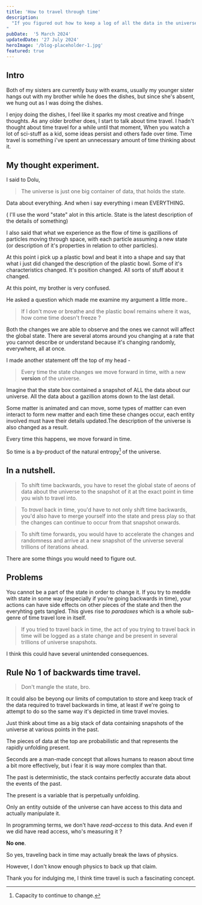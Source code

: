 ```yaml
---
title: 'How to travel through time'
description:
  "If you figured out how to keep a log of all the data in the universe, and kept snapshots of it everytime this data changed, you would become able observe the flow of time like a stack and insert yourself at some arbitrary snapshot you want to inhabit.
"
pubDate:  '5 March 2024'
updatedDate: '27 July 2024'
heroImage: '/blog-placeholder-1.jpg'
featured: true
---
```


## Intro

Both of my sisters are currently busy with exams, usually my younger sister hangs out with my
brother while he does the dishes, but since she's absent, we hung out as I was doing the dishes.

I enjoy doing the dishes, I feel like it sparks my most creative and fringe thoughts. As any older
brother does, I start to talk about time travel. I hadn't thought about time travel for a while
until that moment, When you watch a lot of sci-stuff as a kid, some ideas persist and others fade
over time. Time travel is something i've spent an unnecessary amount of time thinking about it.

## My thought experiment.
I said to Dolu,

> The universe is just one big container of data, that holds the state.

Data about everything. And when i say everything i mean EVERYTHING.

( I'll use the word "state" alot in this article. State is the latest description of the details of
something)

I also said that what we experience as the flow of time is gazillions of particles moving through
space, with each particle assuming a new state (or description of it's properties in relation to
other particles).

At this point i pick up a plastic bowl and beat it into a shape and say that what i just did changed
the description of the plastic bowl. Some of it's characteristics changed. It's position changed.
All sorts of stuff about it changed.

At this point, my brother is very confused.

He asked a question which made me examine my argument a little more..

> If I don't move or breathe and the plastic bowl remains where it was, how come time doesn't
> freeze ?

Both the changes we are able to observe and the ones we cannot will affect the global state. There
are several atoms around you changing at a rate that you cannot describe or understand because it's
changing randomly, everywhere, all at once.

I made another statement off the top of my head -

> Every time the state changes we move forward in time, with a new **version** of the universe.

Imagine that the state box contained a snapshot of ALL the data about our universe. All the data about a gazillion atoms down to the last detail.

Some matter is animated and can move, some types of mattter can even interact to form new matter and each time these changes occur, each entity involved must have their details updated.The description of the universe is also changed as a result.

Every time this happens, we move forward in time.

So time is a by-product of the natural entropy[^m] of the universe. 

## In a nutshell.

> To shift time backwards, you have to reset the global state of aeons of data about the universe to
> the snapshot of it at the exact point in time you wish to travel into.

> To _travel_ back in time, you'd have to not only shift time backwards, you'd also have to merge
> yourself into the state and press play so that the changes can continue to occur from that
> snapshot onwards.

> To shift time forwards, you would have to accelerate the changes and randomness and arrive at a
> new snapshot of the universe several trillions of iterations ahead.

There are some things you would need to figure out.

## Problems

You cannot be a part of the state in order to change it. If you try to meddle with state in some way
(especially if you're going backwards in time), your actions can have side effects on other pieces
of the state and then the everyhting gets tangled. This gives rise to _paradoxes_ which
is a whole sub-genre of time travel lore in itself.

> If you tried to travel back in time, the act of you trying to travel back in time will be logged as a state change and be present in several trillions of universe snapshots.

I think this could have several unintended consequences.

## Rule No 1 of backwards time travel.

> Don't mangle the state, bro.

It could also be beyong our limits of computation to store and keep track of the data required to travel backwards in time, at least if we're going to attempt to do so the same way it's depicted in time travel movies.

Just think about time as a big stack of data containing snapshots of the universe at various points in the past.

The pieces of data at the top are probabilistic and that represents the rapidly unfolding present.

Seconds are a man-made concept that allows humans to reason about time a bit more effectively, but i fear it is way more complex than that. 

The past is deterministic, the stack contains perfectly accurate data about the events of the past.

The present is a variable that is perpetually unfolding.

Only an entity outside of the universe can have access to this data and actually manipulate it.

In programming terms, we don't have *read-access* to this data.
And even if we did have read access, who's measuring it ?

**No one**.

So yes, traveling back in time may actually break the laws of physics.

However, I don't know enough physics to back up that claim.

Thank you for indulging me, I think time travel is such a fascinating concept.

[^m]:Capacity to continue to change.
